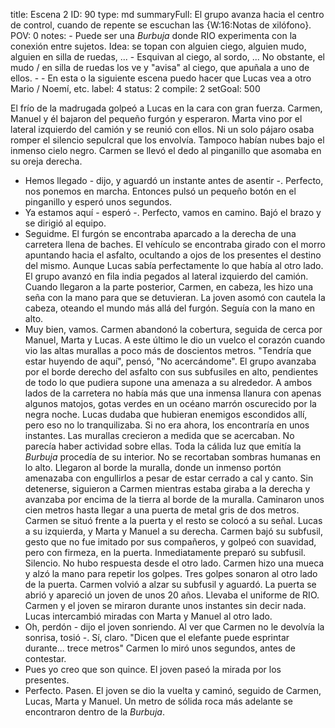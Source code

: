 title:          Escena 2
ID:             90
type:           md
summaryFull:    El grupo avanza hacia el centro de control, cuando de repente se escuchan las {W:16:Notas de xilófono}.
POV:            0
notes:          - Puede ser una *Burbuja* donde RIO experimenta con la conexión entre sujetos. Idea: se topan con alguien ciego, alguien mudo, alguien en silla de ruedas, ... 
                - Esquivan al ciego, al sordo, ... No obstante, el mudo / en silla de ruedas los ve y "avisa" al ciego, que apuñala a uno de ellos.
                - - En esta o la siguiente escena puedo hacer que Lucas vea a otro Mario / Noemí, etc.
label:          4
status:         2
compile:        2
setGoal:        500


El frío de la madrugada golpeó a Lucas en la cara con gran fuerza.
Carmen, Manuel y él bajaron del pequeño furgón y esperaron. Marta vino por el lateral izquierdo del camión y se reunió con ellos.
Ni un solo pájaro osaba romper el silencio sepulcral que los envolvía. Tampoco habían nubes bajo el inmenso cielo negro.
Carmen se llevó el dedo al pinganillo que asomaba en su oreja derecha.
- Hemos llegado - dijo, y aguardó un instante antes de asentir -. Perfecto, nos ponemos en marcha.
Entonces pulsó un pequeño botón en el pinganillo y esperó unos segundos.
- Ya estamos aquí - esperó -. Perfecto, vamos en camino.
Bajó el brazo y se dirigió al equipo.
- Seguidme.
El furgón se encontraba aparcado a la derecha de una carretera llena de baches. El vehículo se encontraba girado con el morro apuntando hacia el asfalto, ocultando a ojos de los presentes el destino del mismo.
Aunque Lucas sabía perfectamente lo que había al otro lado.
El grupo avanzó en fila india pegados al lateral izquierdo del camión. Cuando llegaron a la parte posterior, Carmen, en cabeza, les hizo una seña con la mano para que se detuvieran.
La joven asomó con cautela la cabeza, oteando el mundo más allá del furgón. Seguía con la mano en alto.
- Muy bien, vamos.
Carmen abandonó la cobertura, seguida de cerca por Manuel, Marta y Lucas. A este último le dio un vuelco el corazón cuando vio las altas murallas a poco más de doscientos metros.
"Tendría que estar huyendo de aquí", pensó, "No acercándome".
El grupo avanzaba por el borde derecho del asfalto con sus subfusiles en alto, pendientes de todo lo que pudiera supone una amenaza a su alrededor.
A ambos lados de la carretera no había más que una inmensa llanura con apenas algunos matojos, gotas verdes en un océano marrón oscurecido por la negra noche.
Lucas dudaba que hubieran enemigos escondidos allí, pero eso no lo tranquilizaba. Si no era ahora, los encontraría en unos instantes.
Las murallas crecieron a medida que se acercaban. No parecía haber actividad sobre ellas. Toda la cálida luz que emitía la *Burbuja* procedía de su interior. No se recortaban sombras humanas en lo alto.
Llegaron al borde la muralla, donde un inmenso portón amenazaba con engullirlos a pesar de estar cerrado a cal y canto. Sin detenerse, siguieron a Carmen mientras estaba giraba a la derecha y avanzaba por encima de la tierra al borde de la muralla.
Caminaron unos cien metros hasta llegar a una puerta de metal gris de dos metros. Carmen se situó frente a la puerta y el resto se colocó a su señal. Lucas a su izquierda, y Marta y Manuel a su derecha.
Carmen bajó su subfusil, gesto que no fue imitado por sus compañeros, y golpeó con suavidad, pero con firmeza, en la puerta. Inmediatamente preparó su subfusil.
Silencio.
No hubo respuesta desde el otro lado. Carmen hizo una mueca y alzó la mano para repetir los golpes.
Tres golpes sonaron al otro lado de la puerta.
Carmen volvió a alzar su subfusil y aguardó.
La puerta se abrió y apareció un joven de unos 20 años. Llevaba el uniforme de RIO.
Carmen y el joven se miraron durante unos instantes sin decir nada. Lucas intercambió miradas con Marta y Manuel al otro lado.
- Oh, perdón - dijo el joven sonriendo. Al ver que Carmen no le devolvía la sonrisa, tosió -. Sí, claro. "Dicen que el elefante puede esprintar durante... trece metros"
Carmen lo miró unos segundos, antes de contestar.
- Pues yo creo que son quince.
El joven paseó la mirada por los presentes.
- Perfecto. Pasen.
El joven se dio la vuelta y caminó, seguido de Carmen, Lucas, Marta y Manuel.
Un metro de sólida roca más adelante se encontraron dentro de la *Burbuja*.